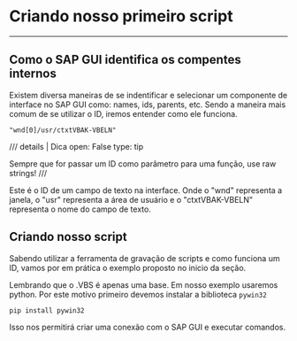 
# Criando nosso primeiro script

---

## Como o SAP GUI identifica os compentes internos

Existem diversa maneiras de se indentificar e selecionar um componente de interface no SAP GUI como: names, ids, parents, etc. Sendo a maneira mais comum de se utilizar o ID, iremos entender como ele funciona.

```{.py3 }
"wnd[0]/usr/ctxtVBAK-VBELN"
```

/// details | Dica
    open: False
    type: tip

Sempre que for passar um ID como parâmetro para uma função, use raw strings!
///

Este é o ID de um campo de texto na interface. Onde o "wnd" representa a janela, o "usr" representa a área de usuário e o "ctxtVBAK-VBELN" representa o nome do campo de texto.

## Criando nosso script

Sabendo utilizar a ferramenta de gravação de scripts e como funciona um ID, vamos por em prática o exemplo proposto no inicio da seção.

Lembrando que o .VBS é apenas uma base. Em nosso exemplo usaremos python. Por este motivo primeiro devemos instalar a biblioteca ``pywin32``

```{.bash }
pip install pywin32
```

Isso nos permitirá criar uma conexão com o SAP GUI e executar comandos.
